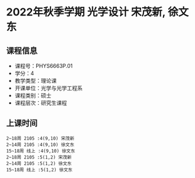 # 2022年秋季学期 光学设计 宋茂新, 徐文东






## 课程信息

- 课程号：PHYS6663P.01
- 学分：4
- 教学类型：理论课
- 开课单位：光学与光学工程系
- 课程类别：硕士
- 课程层次：研究生课程

## 上课时间

```
2~18周 2105 :4(9,10) 宋茂新
2~14周 2105 :4(9,10) 徐文东
15~18周 线上 :4(9,10) 徐文东
2~18周 2105 :5(1,2) 宋茂新
2~14周 2105 :5(1,2) 徐文东
15~18周 线上 :5(1,2) 徐文东
```

